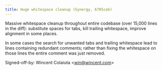 ```yaml
---
title: Huge whitespace cleanup (Synergy, 6705ceb)
---
```


Massive whitespace cleanup throughout entire codebase (over 15,000 lines in the diff): substitute spaces for tabs, kill trailing whitespace, improve alignment in some places.

In some cases the search for unwanted tabs and trailing whitespace lead to lines containing redundant comments; rather than fixing the whitespace on those lines the entire comment was just removed.

Signed-off-by: Wincent Colaiuta &lt;win@wincent.com&gt;
